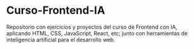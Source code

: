 # Curso-Frontend-IA
Repositorio con ejercicios y proyectos del curso de Frontend con IA, aplicando HTML, CSS, JavaScript, React, etc; junto con herramientas de inteligencia artificial para el desarrollo web.
